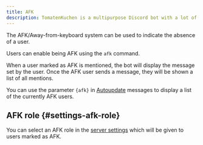 ```yaml
---
title: AFK
description: TomatenKuchen is a multipurpose Discord bot with a lot of features. Explains the per user AFK system and AFK roles.
---
```


The AFK/Away-from-keyboard system can be used to indicate the absence of a user.

Users can enable being AFK using the `afk` command.

When a user marked as AFK is mentioned, the bot will display the message set by the user. Once the AFK user sends a message, they will be shown a list of all mentions.

You can use the parameter `{afk}` in [Autoupdate](/autoupdate) messages to display a list of the currently AFK users.

## AFK role {#settings-afk-role}

You can select an AFK role in the [server settings](https://tomatenkuchen.com/dashboard/settings#afkRole) which will be given to users marked as AFK.
